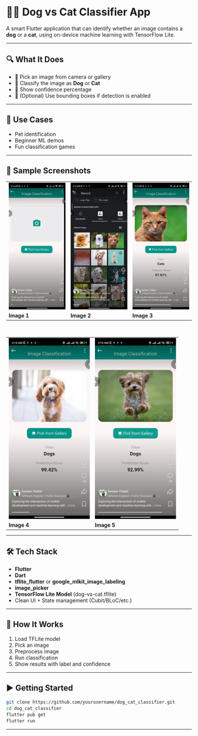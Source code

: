 
# 🐶🐱 Dog vs Cat Classifier App

A smart Flutter application that can identify whether an image contains a **dog** or a **cat**, using on-device machine learning with TensorFlow Lite.

---

## 🔍 What It Does

- 📸 Pick an image from camera or gallery  
- 🤖 Classify the image as **Dog** or **Cat**  
- 💬 Show confidence percentage  
- 🧠 (Optional) Use bounding boxes if detection is enabled

---

## 🧠 Use Cases

- Pet identification  
- Beginner ML demos  
- Fun classification games

---

## 📸 Sample Screenshots

<div align="center">

<table>
  <tr>
    <td><img src="assets/WhatsApp Image 2025-07-10 at 03.15.49_3a8090ce.jpg" width="220"/></td>
    <td><img src="assets/WhatsApp Image 2025-07-10 at 03.15.49_d726141e.jpg" width="220"/></td>
    <td><img src="assets/WhatsApp Image 2025-07-10 at 03.15.50_5b3a91b4.jpg" width="220"/></td>
  </tr>
  <tr>
    <td><b>Image 1</b></td>
    <td><b>Image 2</b></td>
    <td><b>Image 3</b></td>
  </tr>
</table>

<br/>

<table>
  <tr>
    <td><img src="assets/WhatsApp Image 2025-07-10 at 03.15.50_b22f6536.jpg" width="220"/></td>
    <td><img src="assets/WhatsApp Image 2025-07-10 at 03.15.50_cf3c051e.jpg" width="220"/></td>
  </tr>
  <tr>
    <td><b>Image 4</b></td>
    <td><b>Image 5</b></td>
  </tr>
</table>

</div>


---

## 🛠️ Tech Stack

- **Flutter**
- **Dart**
- **tflite_flutter** or **google_mlkit_image_labeling**
- **image_picker**
- **TensorFlow Lite Model** (dog-vs-cat.tflite)
- Clean UI + State management (Cubit/BLoC/etc.)

---

## 🧪 How It Works

1. Load TFLite model  
2. Pick an image  
3. Preprocess image  
4. Run classification  
5. Show results with label and confidence

---

## ▶️ Getting Started

```bash
git clone https://github.com/yourusername/dog_cat_classifier.git
cd dog_cat_classifier
flutter pub get
flutter run
````

---

